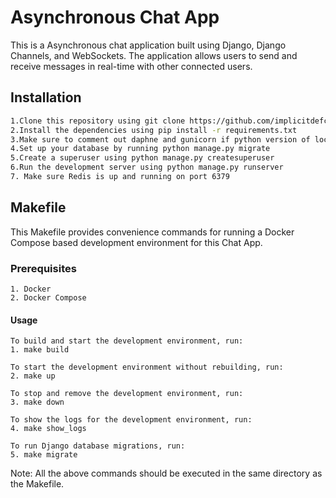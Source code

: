 # Asynchronous Chat App

This is a Asynchronous chat application built using Django, Django Channels, and WebSockets. The application allows users to send and receive messages in real-time with other connected users.

## Installation

```bash
1.Clone this repository using git clone https://github.com/implicitdefcncdragneel/1-1AsyncChatApp_JWT.git
2.Install the dependencies using pip install -r requirements.txt
3.Make sure to comment out daphne and gunicorn if python version of local enviroment is greater than 3.10
4.Set up your database by running python manage.py migrate
5.Create a superuser using python manage.py createsuperuser
6.Run the development server using python manage.py runserver
7. Make sure Redis is up and running on port 6379
```

## Makefile

This Makefile provides convenience commands for running a Docker Compose based development environment for this Chat App.

### Prerequisites

    1. Docker
    2. Docker Compose

#### Usage

    To build and start the development environment, run:
    1. make build

    To start the development environment without rebuilding, run:
    2. make up

    To stop and remove the development environment, run:
    3. make down

    To show the logs for the development environment, run:
    4. make show_logs

    To run Django database migrations, run:
    5. make migrate

Note: All the above commands should be executed in the same directory as the Makefile.
